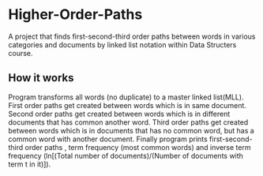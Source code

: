 # Higher-Order-Paths
A project that finds first-second-third order paths between words in various categories and documents by linked list notation within Data Structers course.

## How it works
Program transforms all words (no duplicate) to a master linked list(MLL). First order paths get created between words which is in same document. Second order paths get created between words which is in different documents that has common another word. Third order paths get created between words which is in documents that has no common word, but has a common word with another document. Finally program prints first-second-third order paths , term frequency (most common words) and inverse term frequency (ln[(Total number of documents)/(Number of documents with term t in it)]).
